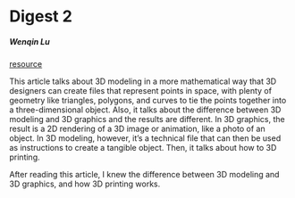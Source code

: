 # Digest 2
##### Wenqin Lu

[resource](https://www.lifewire.com/what-is-3d-modeling-2164)

This article talks about 3D modeling in a more mathematical way that 3D designers can create files that represent points in space, with plenty of geometry like triangles, polygons, and curves to tie the points together into a three-dimensional object. Also, it talks about the difference between 3D modeling and 3D graphics and the results are different. In 3D graphics, the result is a 2D rendering of a 3D image or animation, like a photo of an object. In 3D modeling, however, it’s a technical file that can then be used as instructions to create a tangible object. Then, it talks about how to 3D printing.

After reading this article, I knew the difference between 3D modeling and 3D graphics, and how 3D printing works.
